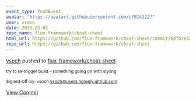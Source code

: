 ```yaml
---
event_type: PushEvent
avatar: "https://avatars.githubusercontent.com/u/814322?"
user: vsoch
date: 2023-05-05
repo_name: flux-framework/cheat-sheet
html_url: https://github.com/flux-framework/cheat-sheet/commit/6dfb78dacebc0d5f7a9d6003baff02043fd8dd33
repo_url: https://github.com/flux-framework/cheat-sheet
---
```


<a href='https://github.com/vsoch' target='_blank'>vsoch</a> pushed to <a href='https://github.com/flux-framework/cheat-sheet' target='_blank'>flux-framework/cheat-sheet</a>

<small>try to re-trigger build - something going on with styling

Signed-off-by: vsoch <vsoch@users.noreply.github.com></small>

<a href='https://github.com/flux-framework/cheat-sheet/commit/6dfb78dacebc0d5f7a9d6003baff02043fd8dd33' target='_blank'>View Commit</a>